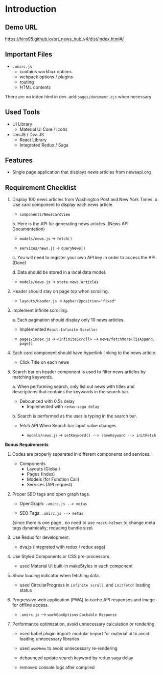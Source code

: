# Introduction

## Demo URL

https://hins95.github.io/prj_news_hub_v4/dist/index.html#/

## Important Files

- `.umirc.js`
    - contains workbox options
    - webpack options / plugins
    - routing
    - HTML <head> contents

There are no index.html in dev. add `pages/document.ejs` when necessary

## Used Tools

- UI Library
    - Material UI Core / Icons
- UmiJS / Dva JS
    - React Library
    - Integrated Redux / Saga

## Features

- Single page application that displays news articles from newsapi.org

## Requirement Checklist

1. Display 100 news articles from Washington Post and New York Times.
    a. Use card component to display each news article.
        
    - `components/NewsCardView`
        
    b. Here is the API for generating news articles. (News API Documentation)
    
    - `models/news.js` -> `fetch()`
    
    - `services/news.js` -> `queryNews()`

    c. You will need to register your own API key in order to access the API. (Done)
     
    d. Data should be stored in a local data model.
       
   - `models/news.js` -> `state.news.articles`
    
2. Header should stay on page top when scrolling.

    - `layouts/Header.js` -> `Appbar/@position="fixed"`
    
3. Implement infinite scrolling.
    
    a. Each pagination should display only 10 news articles.
    
   - Implemented `React-Infinite-Scroller`
   
   - `pages/index.js` -> `<InfiniteScroll>` --> `news/fetchMore({isAppend, page})`
   
4. Each card component should have hyperlink linking to the news article.

    - Click Title on each news

5. Search bar on header component is used to filter news articles by matching keywords.
    
    a. When performing search, only list out news with titles and descriptions that contains the keywords in the search bar.
        
    - Debounced with 0.5s delay
         - Implemented with `redux-saga delay`
        
    b. Search is performed as the user is typing in the search bar.

    - fetch API When Search bar input value changes
        
        - `models/news.js` -> `setKeyword() --> saveKeyword --> initFetch`

**Bonus Requirements**

1. Codes are properly separated in different components and services.

    - Components
        - Layouts (Global)
        - Pages (Index)
        - Models (for Function Call)
        - Services (API request)
        
2. Proper SEO tags and open graph tags.

    - OpenGraph: `.umirc.js --> metas`
    
    - SEO Tags: `.umirc.js --> metas`
    
    (since there is one page , no need to use `react-helmet` to change meta tags dynamically; reducing bundle size)

3. Use Redux for development.

    - dva.js (integrated with redux / redux saga)

4. Use Styled Components or CSS pre-processors.

    - used Material UI built-in makeStyles in each component

5. Show loading indicator when fetching data.

    - used CircularProgress in `infinite scroll`, and `initFetch` loading status

6. Progressive web application (PWA) to cache API responses and image for offline access.

    - `.umirc.js` --> `workBoxOptions` `Cachable Response`

7. Performance optimization, avoid unnecessary calculation or rendering.

    - used babel plugin import: modular import for material ui to avoid loading unnecessary libraries
    
    - used `useMemo` to avoid unnecessary re-rendering
    
    - debounced update search keyword by redux saga delay
    
    - removed console logs after compiled
